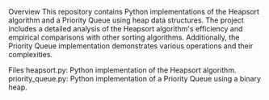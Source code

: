 Overview
This repository contains Python implementations of the Heapsort algorithm and a Priority Queue using heap data structures. The project includes a detailed analysis of the Heapsort algorithm's efficiency and empirical comparisons with other sorting algorithms. Additionally, the Priority Queue implementation demonstrates various operations and their complexities.

Files
heapsort.py: Python implementation of the Heapsort algorithm.
priority_queue.py: Python implementation of a Priority Queue using a binary heap.
